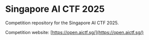 # Singapore AI CTF 2025

Competition repository for the Singapore AI CTF 2025.

Competition website: [https://open.aictf.sg/](https://open.aictf.sg/)
